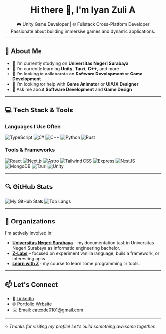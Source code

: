 <h1 align="center">Hi there 👋, I'm Iyan Zuli A</h1>

<p align="center">
  🎮 Unity Game Developer | 🌐 Fullstack Cross-Platform Developer <br />
  Passionate about building immersive games and dynamic applications.
</p>

---

## 🧠 About Me
- 🔭 I’m currently studying on **Universitas Negeri Surabaya**
- 🌱 I’m currently learning **Unity**, **Tauri**, **C++**, and more
- 👯 I’m looking to collaborate on **Software Development** or **Game Development**
- 🤔 I’m looking for help with **Game Animator** or **UI/UX Designer**
- 💬 Ask me about **Software Development** and **Game Design**

---

## 💻 Tech Stack & Tools

### Languages I Use Often
![TypeScript](https://img.shields.io/badge/-TypeScript-3178C6?style=flat&logo=typescript&logoColor=white)
![C#](https://img.shields.io/badge/-C%23-68217A?style=flat&logo=c-sharp&logoColor=white)
![C++](https://img.shields.io/badge/-C++-00599C?style=flat&logo=c%2B%2B&logoColor=white)
![Python](https://img.shields.io/badge/-Python-3776AB?style=flat&logo=python&logoColor=white)
![Rust](https://img.shields.io/badge/-Rust-000000?style=flat&logo=rust&logoColor=white)


### Tools & Frameworks
![React](https://img.shields.io/badge/-React-20232a?style=flat&logo=react)
![Next.js](https://img.shields.io/badge/-Next.js-000000?style=flat&logo=next.js)
![Astro](https://img.shields.io/badge/-Astro-1A1A1A?style=flat&logo=astro&logoColor=white)
![Tailwind CSS](https://img.shields.io/badge/-Tailwind-38B2AC?style=flat&logo=tailwind-css&logoColor=white)
![Express](https://img.shields.io/badge/-Express.js-000000?style=flat&logo=express)
![NestJS](https://img.shields.io/badge/-NestJS-E0234E?style=flat&logo=nestjs&logoColor=white)
![MongoDB](https://img.shields.io/badge/-MongoDB-47A248?style=flat&logo=mongodb&logoColor=white)
![Tauri](https://img.shields.io/badge/-Tauri-FFC131?style=flat&logo=tauri&logoColor=black)
![Unity](https://img.shields.io/badge/-Unity-000000?style=flat&logo=unity)

---

## 🔍 GitHub Stats

![My GitHub Stats](https://github-readme-stats.vercel.app/api?username=CatC0de1&show_icons=true&theme=radical)
![Top Langs](https://github-readme-stats.vercel.app/api/top-langs/?username=CatC0de1&layout=compact&theme=radical)

---

## 🏢 Organizations

I'm actively involved in:

- [**Universitas Negeri Surabaya**](https://github.com/UniversitasNegeriSurabaya-Iyan165) – my documentation task in Universitas Negeri Surabaya as informatic engineering bachelor.
- [**Z-Labs**](https://github.com/Z-labs-01) – focused on experiment vanilla language, build a framework, or interesting apps.
- [**Learn with Z**](https://github.com/learn-with-z) - my course to learn some programming or tools.

---

## 📫 Let's Connect

- 💼 [LinkedIn](https://linkedin.com/in/your-link](https://www.linkedin.com/in/iyan-zuli-armanda-8a1383296/))  
- 🌐 [Portfolio Website](https://iyan-zuli-armanda.netlify.app)  
- ✉️ Email: catcode0101@gmail.com  

---

⭐️ *Thanks for visiting my profile! Let's build something awesome together.*
